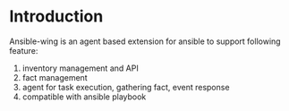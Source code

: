 # Introduction

Ansible-wing is an agent based extension for ansible to support following feature:

1. inventory management and API
2. fact management
3. agent for task execution, gathering fact, event response
4. compatible with ansible playbook
